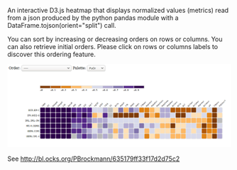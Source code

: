 An interactive D3.js heatmap that displays normalized values (metrics) read from a json produced by the python pandas module with a DataFrame.tojson(orient="split") call.

You can sort by increasing or decreasing orders on rows or columns. You can also retrieve initial orders. Please click on rows or columns labels to discover this ordering feature.

![heatmap](heatmap.png)

See
http://bl.ocks.org/PBrockmann/635179ff33f17d2d75c2
